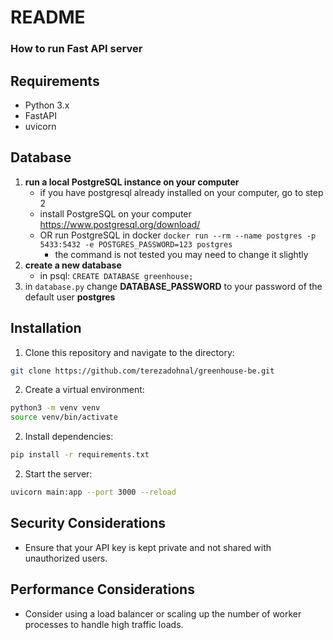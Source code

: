 # README #
### How to run Fast API server ###

## Requirements ##
- Python 3.x
- FastAPI
- uvicorn

## Database
1. **run a local PostgreSQL instance on your computer**
   - if you have postgresql already installed on your computer, go to step 2
   - install PostgreSQL on your computer https://www.postgresql.org/download/
   - OR run PostgreSQL in docker `docker run --rm --name postgres -p 5433:5432 -e POSTGRES_PASSWORD=123 postgres`
      - the command is not tested you may need to change it slightly
2. **create a new database**
   - in psql: `CREATE DATABASE greenhouse;`
3. in `database.py` change **DATABASE_PASSWORD** to your password of the default user **postgres** 

## Installation ##
1. Clone this repository and navigate to the directory:
```sh
git clone https://github.com/terezadohnal/greenhouse-be.git
```

2. Create a virtual environment:
```sh
python3 -m venv venv
source venv/bin/activate
```

2. Install dependencies:
```sh
pip install -r requirements.txt
```

2. Start the server:

```sh
uvicorn main:app --port 3000 --reload
```

## Security Considerations ##

- Ensure that your API key is kept private and not shared with unauthorized users.

## Performance Considerations ##

- Consider using a load balancer or scaling up the number of worker processes to handle high traffic loads.